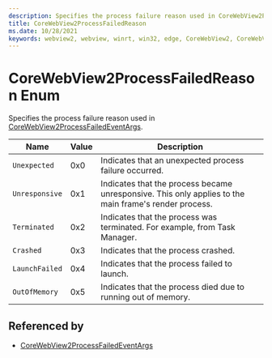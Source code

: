 ```yaml
---
description: Specifies the process failure reason used in CoreWebView2ProcessFailedEventArgs.
title: CoreWebView2ProcessFailedReason
ms.date: 10/28/2021
keywords: webview2, webview, winrt, win32, edge, CoreWebView2, CoreWebView2Controller, browser control, edge html, CoreWebView2ProcessFailedReason
---
```


# CoreWebView2ProcessFailedReason Enum

Specifies the process failure reason used in [CoreWebView2ProcessFailedEventArgs](corewebview2processfailedeventargs.md).

| Name |  Value | Description |
|--|--|--|
|`Unexpected` | 0x0  |  Indicates that an unexpected process failure occurred.|
|`Unresponsive` | 0x1  |  Indicates that the process became unresponsive. This only applies to the main frame's render process.|
|`Terminated` | 0x2  |  Indicates that the process was terminated. For example, from Task Manager.|
|`Crashed` | 0x3  |  Indicates that the process crashed.|
|`LaunchFailed` | 0x4  |  Indicates that the process failed to launch.|
|`OutOfMemory` | 0x5  |  Indicates that the process died due to running out of memory.|


## Referenced by

- [CoreWebView2ProcessFailedEventArgs](corewebview2processfailedeventargs.md)
